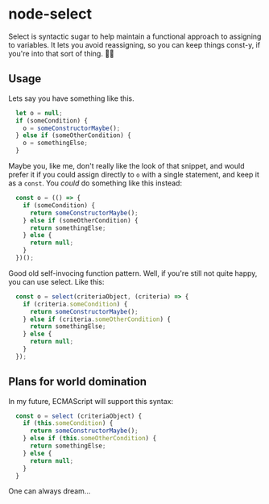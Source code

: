 # node-select 
Select is syntactic sugar to help maintain a functional approach to assigning to variables. It lets you avoid reassigning, so you can keep things const-y, if you're into that sort of thing. 🤷🏽‍

## Usage

Lets say you have something like this.
```js
  let o = null;
  if (someCondition) {
    o = someConstructorMaybe();
  } else if (someOtherCondition) {
    o = somethingElse;
  }
```

Maybe you, like me, don't really like the look of that snippet, and would prefer it if you could assign directly to `o` with a single statement, and keep it as a `const`. You *could* do something like this instead:
```js
  const o = (() => {
    if (someCondition) {
      return someConstructorMaybe();
    } else if (someOtherCondition) {
      return somethingElse;
    } else {
      return null;
    }
  })();
```
Good old self-invocing function pattern. Well, if you're still not quite happy, you can use select. Like this:
```js
  const o = select(criteriaObject, (criteria) => {
    if (criteria.someCondition) {
      return someConstructorMaybe();
    } else if (criteria.someOtherCondition) {
      return somethingElse;
    } else {
      return null;
    }
  });
```

## Plans for world domination

In my future, ECMAScript will support this syntax:
```js
  const o = select (criteriaObject) {
    if (this.someCondition) {
      return someConstructorMaybe();
    } else if (this.someOtherCondition) {
      return somethingElse;
    } else {
      return null;
    }
  }
```

One can always dream...
